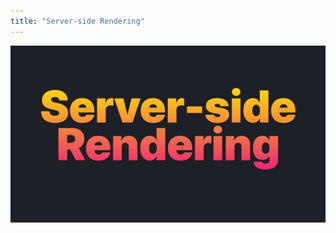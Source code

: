 ```yaml
---
title: "Server-side Rendering"
---
```


![](/images/learning-patterns/server-side-rendering-1280w.jpg)
